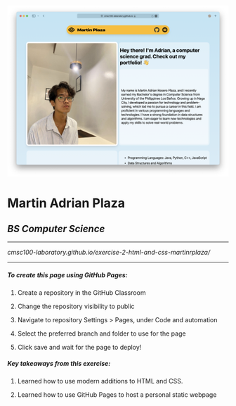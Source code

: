 ![webpage-sc](\assets\webpage-sc.png)

# Martin Adrian Plaza

## *BS Computer Science*

---

*cmsc100-laboratory.github.io/exercise-2-html-and-css-martinrplaza/*

---

##### To create this page using GitHub Pages:

1. Create a repository in the GitHub Classroom

2. Change the repository visibility to public

3. Navigate to repository Settings > Pages, under Code and automation

4. Select the preferred branch and folder to use for the page

5. Click save and wait for the page to deploy! 
   
   

##### Key takeaways from this exercise:

1. Learned how to use modern additions to HTML and CSS.

2. Learned how to use GitHub Pages to host a personal static webpage




